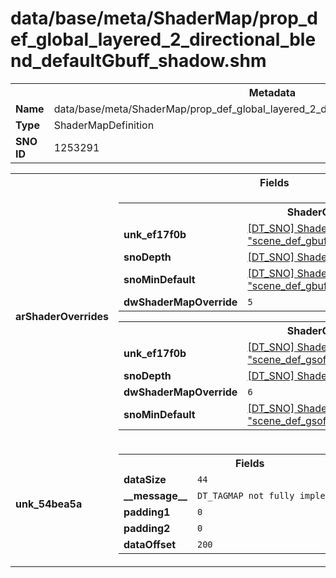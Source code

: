 <h1>data/base/meta/ShaderMap/prop_def_global_layered_2_directional_blend_defaultGbuff_shadow.shm</h1><table><tr><th colspan="100%">Metadata</th></tr><tr><td><b>Name</b></td><td>data/base/meta/ShaderMap/prop_def_global_layered_2_directional_blend_defaultGbuff_shadow.shm</td></tr><tr><td><b>Type</b></td><td>ShaderMapDefinition</td></tr><tr><td><b>SNO ID</b></td><td>1253291</td></tr></table>

<table><tr><th colspan="100%">Fields</th></tr><tr><td><b>arShaderOverrides</b></td><td><table><tr><th colspan="100%">ShaderOverride</th></tr><tr><td><b>unk_ef17f0b</b></td><td><a href="..\Shader\scene_def_gbuff_layered_2_directional_blend.shd">[DT_SNO] Shader: "scene_def_gbuff_layered_2_directional_blend"</a></td></tr><tr><td><b>snoDepth</b></td><td><a href="..\Shader\depth_scene.shd">[DT_SNO] Shader: "depth_scene"</a></td></tr><tr><td><b>snoMinDefault</b></td><td><a href="..\Shader\scene_def_gbuff_layered_2_directional_blend_low_quality.shd">[DT_SNO] Shader: "scene_def_gbuff_layered_2_directional_blend_low_quality"</a></td></tr><tr><td><b>dwShaderMapOverride</b></td><td><code>5</code></td></tr></table>


<table><tr><th colspan="100%">ShaderOverride</th></tr><tr><td><b>unk_ef17f0b</b></td><td><a href="..\Shader\scene_def_gsoft_layered_2_directional_blend.shd">[DT_SNO] Shader: "scene_def_gsoft_layered_2_directional_blend"</a></td></tr><tr><td><b>snoDepth</b></td><td><a href="..\Shader\depth_scene_gsoft.shd">[DT_SNO] Shader: "depth_scene_gsoft"</a></td></tr><tr><td><b>dwShaderMapOverride</b></td><td><code>6</code></td></tr><tr><td><b>snoMinDefault</b></td><td><a href="..\Shader\scene_def_gsoft_layered_2_directional_blend_low_quality.shd">[DT_SNO] Shader: "scene_def_gsoft_layered_2_directional_blend_low_quality"</a></td></tr></table>


</td></tr><tr><td><b>unk_54bea5a</b></td><td><table><tr><th colspan="100%">Fields</th></tr><tr><td><b>dataSize</b></td><td><code>44</code></td></tr><tr><td><b>__message__</b></td><td><code>DT_TAGMAP not fully implemented yet</code></td></tr><tr><td><b>padding1</b></td><td><code>0</code></td></tr><tr><td><b>padding2</b></td><td><code>0</code></td></tr><tr><td><b>dataOffset</b></td><td><code>200</code></td></tr></table>

</td></tr></table>

